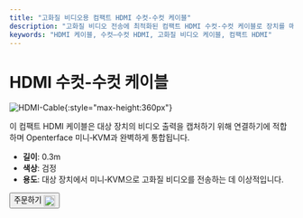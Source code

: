 ```yaml
---
title: "고화질 비디오용 컴팩트 HDMI 수컷-수컷 케이블"
description: "고화질 비디오 전송에 최적화된 컴팩트 HDMI 수컷-수컷 케이블로 장치를 매끄럽게 연결하세요."
keywords: "HDMI 케이블, 수컷–수컷 HDMI, 고화질 비디오 케이블, 컴팩트 HDMI"
---
```


# HDMI 수컷-수컷 케이블

![HDMI-Cable](https://assets.openterface.com/images/product/part/OP-03-CABLE30-HDMI.webp){:style="max-height:360px"}

이 컴팩트 HDMI 케이블은 대상 장치의 비디오 출력을 캡처하기 위해 연결하기에 적합하며 Openterface 미니‑KVM과 완벽하게 통합됩니다.

- **길이**: 0.3m
- **색상**: 검정
- **용도**: 대상 장치에서 미니‑KVM으로 고화질 비디오를 전송하는 데 이상적입니다.

<button class="md-button" onclick="window.location.href='https://shop.techxartisan.com/products/hdmi-male-to-male-cable'">주문하기 <img src="https://assets.openterface.com/images/trademark/txa.svg" alt="TxA Shop" style="vertical-align: middle; height: 20px;"></button>